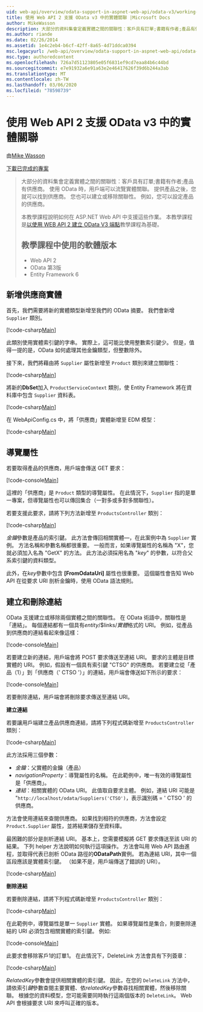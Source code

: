 ```yaml
---
uid: web-api/overview/odata-support-in-aspnet-web-api/odata-v3/working-with-entity-relations
title: 使用 Web API 2 支援 OData v3 中的實體關聯 |Microsoft Docs
author: MikeWasson
description: 大部分的資料集會定義實體之間的關聯性：客戶具有訂單;書籍有作者;產品有供應商。 使用 OData 時，用戶端可以流覽 。
ms.author: riande
ms.date: 02/26/2014
ms.assetid: 1e4c2eb4-b6cf-42ff-8a65-4d71ddca0394
msc.legacyurl: /web-api/overview/odata-support-in-aspnet-web-api/odata-v3/working-with-entity-relations
msc.type: authoredcontent
ms.openlocfilehash: 726a7d51123805e05f6831ef9cd7eaa84b6c44bd
ms.sourcegitcommit: e7e91932a6e91a63e2e46417626f39d6b244a3ab
ms.translationtype: MT
ms.contentlocale: zh-TW
ms.lasthandoff: 03/06/2020
ms.locfileid: "78598739"
---
```

# <a name="supporting-entity-relations-in-odata-v3-with-web-api-2"></a>使用 Web API 2 支援 OData v3 中的實體關聯

由[Mike Wasson](https://github.com/MikeWasson)

[下載已完成的專案](https://code.msdn.microsoft.com/ASPNET-Web-API-OData-cecdb524)

> 大部分的資料集會定義實體之間的關聯性：客戶具有訂單;書籍有作者;產品有供應商。 使用 OData 時，用戶端可以流覽實體關聯。 提供產品之後，您就可以找到供應商。 您也可以建立或移除關聯性。 例如，您可以設定產品的供應商。
> 
> 本教學課程說明如何在 ASP.NET Web API 中支援這些作業。 本教學課程是[以使用 WEB API 2 建立 OData V3 端點](creating-an-odata-endpoint.md)教學課程為基礎。
> 
> ## <a name="software-versions-used-in-the-tutorial"></a>教學課程中使用的軟體版本
> 
> 
> - Web API 2
> - OData 第3版
> - Entity Framework 6

## <a name="add-a-supplier-entity"></a>新增供應商實體

首先，我們需要將新的實體類型新增至我們的 OData 摘要。 我們會新增 `Supplier` 類別。

[!code-csharp[Main](working-with-entity-relations/samples/sample1.cs)]

此類別使用實體索引鍵的字串。 實際上，這可能比使用整數索引鍵少。 但是，值得一提的是，OData 如何處理其他金鑰類型，但整數除外。

接下來，我們將藉由將 `Supplier` 屬性新增至 `Product` 類別來建立關聯性：

[!code-csharp[Main](working-with-entity-relations/samples/sample2.cs)]

將新的**DbSet**加入 `ProductServiceContext` 類別，使 Entity Framework 將在資料庫中包含 `Supplier` 資料表。

[!code-csharp[Main](working-with-entity-relations/samples/sample3.cs?highlight=9)]

在 WebApiConfig.cs 中，將「供應商」實體新增至 EDM 模型：

[!code-csharp[Main](working-with-entity-relations/samples/sample4.cs?highlight=4)]

## <a name="navigation-properties"></a>導覽屬性

若要取得產品的供應商，用戶端會傳送 GET 要求：

[!code-console[Main](working-with-entity-relations/samples/sample5.cmd)]

這裡的「供應商」是 `Product` 類型的導覽屬性。 在此情況下，`Supplier` 指的是單一專案，但導覽屬性也可以傳回集合（一對多或多對多關聯性）。

若要支援此要求，請將下列方法新增至 `ProductsController` 類別：

[!code-csharp[Main](working-with-entity-relations/samples/sample6.cs)]

*金鑰*參數是產品的索引鍵。 此方法會傳回相關實體&#8212;，在此案例中為 `Supplier` 實例。 方法名稱和參數名稱都很重要。 一般而言，如果導覽屬性的名稱為 "X"，您就必須加入名為 "GetX" 的方法。 此方法必須採用名為 "*key*" 的參數，以符合父系索引鍵的資料類型。

此外，在*key*參數中包含 **[FromOdataUri]** 屬性也很重要。 這個屬性會告知 Web API 在從要求 URI 剖析金鑰時，使用 OData 語法規則。

## <a name="creating-and-deleting-links"></a>建立和刪除連結

OData 支援建立或移除兩個實體之間的關聯性。 在 OData 術語中，關聯性是「連結」。 每個連結都有一個具有*entity*/$links/*實體*格式的 URI。 例如，從產品到供應商的連結看起來像這樣：

[!code-console[Main](working-with-entity-relations/samples/sample7.cmd)]

若要建立新的連結，用戶端會將 POST 要求傳送至連結 URI。 要求的主體是目標實體的 URI。 例如，假設有一個具有索引鍵 "CTSO" 的供應商。 若要建立從「產品（1）」到「供應商（' CTSO '）」的連結，用戶端會傳送如下所示的要求：

[!code-console[Main](working-with-entity-relations/samples/sample8.cmd)]

若要刪除連結，用戶端會將刪除要求傳送至連結 URI。

**建立連結**

若要讓用戶端建立產品供應商連結，請將下列程式碼新增至 `ProductsController` 類別：

[!code-csharp[Main](working-with-entity-relations/samples/sample9.cs)]

此方法採用三個參數：

- *金鑰*：父實體的金鑰（產品）
- *navigationProperty*：導覽屬性的名稱。 在此範例中，唯一有效的導覽屬性是「供應商」。
- *連結*：相關實體的 OData URI。 此值取自要求主體。 例如，連結 URI 可能是 "`http://localhost/odata/Suppliers('CTSO')`，表示識別碼 = ' CTSO ' 的供應商。

方法會使用連結來查閱供應商。 如果找到相符的供應商，方法會設定 `Product.Supplier` 屬性，並將結果儲存至資料庫。

最困難的部分是剖析連結 URI。 基本上，您需要模擬將 GET 要求傳送至該 URI 的結果。 下列 helper 方法說明如何執行這項操作。 方法會叫用 Web API 路由進程，並取得代表已剖析 OData 路徑的**ODataPath**實例。 若為連結 URI，其中一個區段應該是實體索引鍵。 （如果不是，用戶端傳送了錯誤的 URI）。

[!code-csharp[Main](working-with-entity-relations/samples/sample10.cs)]

**刪除連結**

若要刪除連結，請將下列程式碼新增至 `ProductsController` 類別：

[!code-csharp[Main](working-with-entity-relations/samples/sample11.cs)]

在此範例中，導覽屬性是單一 `Supplier` 實體。 如果導覽屬性是集合，則要刪除連結的 URI 必須包含相關實體的索引鍵。 例如:

[!code-console[Main](working-with-entity-relations/samples/sample12.cmd)]

此要求會移除客戶1的訂單1。 在此情況下，DeleteLink 方法會具有下列簽章：

[!code-csharp[Main](working-with-entity-relations/samples/sample13.cs)]

*RelatedKey*參數會提供相關實體的索引鍵。 因此，在您的 `DeleteLink` 方法中，請依索引*鍵*參數查閱主要實體、依*relatedKey*參數尋找相關實體，然後移除關聯。 根據您的資料模型，您可能需要同時執行這兩個版本的 `DeleteLink`。 Web API 會根據要求 URI 來呼叫正確的版本。
